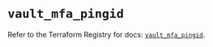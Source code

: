 # `vault_mfa_pingid`

Refer to the Terraform Registry for docs: [`vault_mfa_pingid`](https://registry.terraform.io/providers/hashicorp/vault/4.3.0/docs/resources/mfa_pingid).
